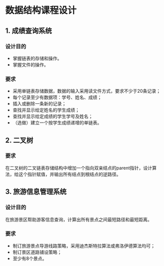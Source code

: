 # 数据结构课程设计
## 1. 成绩查询系统

### 设计目的

- 掌握链表的存储和操作。
- 掌握文件的操作。

### 要求

- 采用单链表存储数据，数据的输入采用读文件方式，要求不少于20条记录；
- 每个记录至少有数据项：学号、姓名、成绩；
- 插入或删除一条新的记录；
- 查找并显示给定姓名的学生成绩；
- 查找并显示给定成绩的学生学号及姓名；
- （选做）建立一个按学生成绩递增的单链表。



## 2. 二叉树

### 要求

​		在二叉树的二叉链表存储结构中增加一个指向双亲结点的parent指针，设计算法，给这个指针赋值，并输出所有结点到根结点的逆路径。



## 3. 旅游信息管理系统

### 设计目的

​		在旅游景区帮助游客信息查询，计算出所有景点之间最短路径和最短距离。

### 要求

- 制订旅游景点导游线路策略，采用迪杰斯特拉算法或弗洛伊德算法均可；
- 制订景区道路铺设策略；
- 至少有8个景点。
